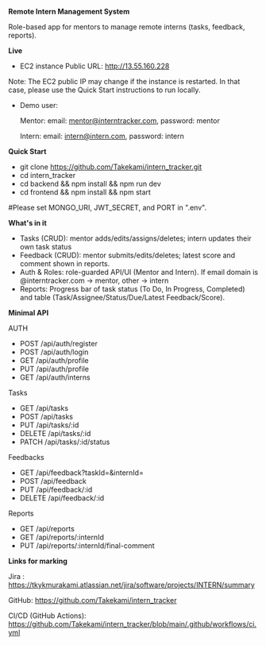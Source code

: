 **Remote Intern Management System**

Role-based app for mentors to manage remote interns (tasks, feedback, reports).

**Live**

* EC2 instance Public URL: http://13.55.160.228

Note: The EC2 public IP may change if the instance is restarted.
In that case, please use the Quick Start instructions to run locally.

* Demo user:

  Mentor:
    email: mentor@interntracker.com, password: mentor
  
  Intern:
    email: intern@intern.com, password: intern

**Quick Start**

* git clone https://github.com/Takekami/intern_tracker.git
* cd intern_tracker
* cd backend && npm install && npm run dev
* cd frontend && npm install && npm start

#Please set MONGO_URI, JWT_SECRET, and PORT in ".env".

**What's in it**

* Tasks (CRUD): mentor adds/edits/assigns/deletes; intern updates their own task status
* Feedback (CRUD): mentor submits/edits/deletes; latest score and comment shown in reports.
* Auth & Roles: role-guarded API/UI (Mentor and Intern). If email domain is @interntracker.com -> mentor, other -> intern
* Reports: Progress bar of task status (To Do, In Progress, Completed) and table (Task/Assignee/Status/Due/Latest Feedback/Score).

**Minimal API**

AUTH
* POST /api/auth/register
* POST /api/auth/login
* GET /api/auth/profile
* PUT /api/auth/profile
* GET /api/auth/interns

Tasks
* GET /api/tasks
* POST /api/tasks
* PUT /api/tasks/:id
* DELETE /api/tasks/:id
* PATCH /api/tasks/:id/status

Feedbacks
* GET /api/feedback?taskId=&internId=
* POST /api/feedback
* PUT /api/feedback/:id
* DELETE /api/feedback/:id

Reports
* GET /api/reports
* GET /api/reports/:internId
* PUT /api/reports/:internId/final-comment

**Links for marking**

Jira : https://tkykmurakami.atlassian.net/jira/software/projects/INTERN/summary

GitHub: https://github.com/Takekami/intern_tracker

CI/CD (GitHub Actions): https://github.com/Takekami/intern_tracker/blob/main/.github/workflows/ci.yml
